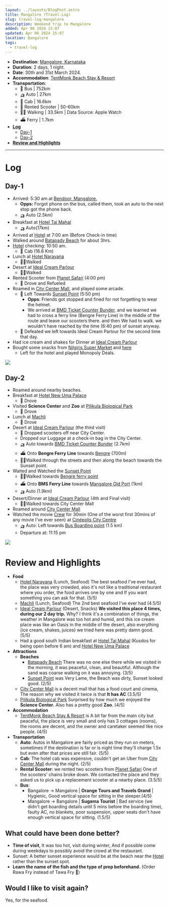 ```yaml
---
layout: ../layouts/BlogPost.astro
title: Mangalore (Travel-Log)
slug: travel-log-mangalore
description: Weekend trip to Mangalore
added: Apr 06 2024 15:07
updated: Apr 06 2024 15:07
location: Bangalore
tags:
  - travel-log
---
```


- **Destination**: [Mangalore, Karnataka](https://maps.app.goo.gl/deLWBayr9ZzQ4m9H7)
- **Duration**: 2 days, 1 night.
- **Date**: 30th and 31st March 2024.
- **Accommodation**: [TentMonk Beach Stay & Resort](https://maps.app.goo.gl/MVUW76Hy7xu4K69s7)
- **Transportation**: 
	- 🚌 Bus | 752km 
	- 🛺 Auto | 27km
	- 🚕 Cab | 16.6km
	- 🛵 Rented Scooter | 50-60km 
	- 🚶‍♂️ Walking | 33.5km | Data Source: Apple Watch
	- ⛴️ Ferry | 1.7km
- [**Log**](#log)
	- [Day-1](#day-1)
	- [Day-2](#day-2)
- [**Review and Highlights**](#review-and-highlights)

<hr>

# Log

## Day-1
* Arrived: 5:30 am at [Bendoor, Mangalore.](https://maps.app.goo.gl/UkiDeZAaLwjfKewz7)
	* **Opps:** Forgot phone on the bus, called them, took an auto to the next stop got the phone back.
	* 🛺 Auto (2.5km)
* Breakfast at [Hotel Taj Mahal](https://maps.app.goo.gl/qoWzKhGTjFBPPHEC8)
	* 🛺 Auto(17km)
* Arrived at [Hotel](https://maps.app.goo.gl/MVUW76Hy7xu4K69s7) at 7:00 am (Before Check-in time)
* Walked around [Batapady Beach](https://maps.app.goo.gl/RE4Kt4Uw9nMYAzVP9) for about 3hrs.
* [Hotel](https://maps.app.goo.gl/MVUW76Hy7xu4K69s7) checking: 10:50 am.
	* 🚕 Cab (16.6 Km)
* Lunch at [Hotel Narayana](https://maps.app.goo.gl/teA65DvLLW5kod3q9) 
	* 🚶‍♂️Walked 
* Desert at [Ideal Cream Parlour](https://maps.app.goo.gl/MLShh15imE2g2wTM8) 
	* 🚶‍♂️Walked 
* Rented Scooter from [Planet Safari](https://maps.app.goo.gl/fiKFKthdGzLbeN8MA) (4:00 pm)
	* 🛵 Drove and Refueled
* Roamed in [City Center Mall](https://maps.app.goo.gl/8C8EZEJarygCvG736), and played some arcade. 
	* 🛵 Left Towards [Sunset Point](https://maps.app.goo.gl/y9hz4ziF6kRKnz4H7) (5:50 pm)
		* **Opps**: Friends got stopped and fined for not forgetting to wear the helmet. 
		* We arrived at [BMD Ticket Counter Bunder](https://maps.app.goo.gl/VcqMGREyER3WgS7i6), and we learned we had to cross a ferry line (Bengre Ferry Line) in the middle of the route and leave our scooters there. and then We had to walk. we wouldn't have reached by the time (6:40 pm) of sunset anyway.
	* 🛵 Defeated we left towards Ideal Cream Parlour for the second time that day.
* Had ice cream and shakes for Dinner at [Ideal Cream Parlour](https://maps.app.goo.gl/MLShh15imE2g2wTM8) 
* Bought some snacks from [Nilgiris Super Market](https://maps.app.goo.gl/bQA5bvqW2au6LZD98) and [here](https://maps.app.goo.gl/Qz2Xb1YCzAcF2Cqj7)
	* Left for the hotel and played Monopoly Deals. 

![](/assets/mangalore-1.jpeg)

## Day-2
* Roamed around nearby beaches. 
* Breakfast at [Hotel New Uma Palace](https://maps.app.goo.gl/SEj25ND9g4FcoYjt9)
	* 🛵 Drove
* Visited **Science Center** and **Zoo** at [Pilikula Biological Park](https://maps.app.goo.gl/NGw9a5JwNTbX4qru7)
	*  🛵 Drove
* Lunch at [Machli](https://maps.app.goo.gl/AtDdoU1rKVByZ1x56)
	* 🛵 Drove
* Desert at [Ideal Cream Parlour](https://maps.app.goo.gl/MLShh15imE2g2wTM8) (the third visit)
	* 🛵 Dropped scooters off near City Center. 
	* Dropped our Luggage at a check-in bag in the City Center.
	* 🛺 Auto towards [BMD Ticket Counter Bunder](https://maps.app.goo.gl/pySkS5PXq1M8vnEQ8) (2.7km)
	* ⛴️ Onto **Bengre Ferry Line** towards [Bengre](https://maps.app.goo.gl/T5EaZweVNFHmmEKr5) (700m)
	* 🚶‍♂️Walked through the streets and then along the beach towards the Sunset point.
* Waited and Watched the [Sunset Point](https://maps.app.goo.gl/y9hz4ziF6kRKnz4H7) 
	* 🚶‍♂️Walked towards [Bengre ferry point](https://maps.app.goo.gl/RbLfmqxn9uNkJxMt9)
	* ⛴️ Onto **BMS Ferry Line** towards [Mangalore Old Port](https://maps.app.goo.gl/gmT9i3TZ4YKfL7WJ6) (1km)
	* 🛺 Auto (1.9km)
* Desert/Dinner at [Ideal Cream Parlour](https://maps.app.goo.gl/MLShh15imE2g2wTM8) (4th and Final visit)
	* 🚶‍♂️Walked towards City Center Mall
* Roamed around [City Center Mall](https://maps.app.goo.gl/8C8EZEJarygCvG736)
* Watched the movie [Crew](https://www.imdb.com/title/tt21383812/?ref_=nv_sr_srsg_0_tt_7_nm_1_q_crew) for 30min (One of the worst first 30mins of any movie I've ever seen) at [Cinépolis City Centre](https://maps.app.goo.gl/Ci391x6aW4Q9kbK69)
	* 🛺 Auto: Left towards [Bus Boarding point](https://maps.app.goo.gl/zqKcjfrcpCXpy49u8) (1.5 km)
	* Departure at: 11:15 pm


![](/assets/mangalore-2.jpeg)

# Review and Highlights

* **Food** 
	* [Hotel Narayana](https://maps.app.goo.gl/teA65DvLLW5kod3q9) (Lunch, Seafood) The best seafood I've ever had, the place was very crowded, also it's not like a traditional restaurant where you order, the food arrives one by one and If you want something you can ask for that. (5/5)
	* [Machli](https://maps.app.goo.gl/AtDdoU1rKVByZ1x56) (Lunch, Seafood) The 2nd best seafood I've ever had (4.5/5)
	* [Ideal Cream Parlour](https://maps.app.goo.gl/MLShh15imE2g2wTM8) (Desert, Snacks) **We visited this place 4 times, during our 2 day trip.** Why? I think it's a combination of things, the weather in Mangalore was too hot and humid, and this ice cream place was like an Oasis in the middle of the desert, also everything (ice cream, shakes, juices) we tried here was pretty damn good. (5/5)
	* Had a good south Indian breakfast at [Hotel Taj Mahal](https://maps.app.goo.gl/qoWzKhGTjFBPPHEC8) (Kusdos for being open before 6 am) and [Hotel New Uma Palace](https://maps.app.goo.gl/SEj25ND9g4FcoYjt9)
* **Attractions**
	* **Beaches**
		* [Batapady Beach](https://maps.app.goo.gl/RE4Kt4Uw9nMYAzVP9) There was no one else there while we visited in the morning, it was peaceful, clean, and beautiful. Although the sand was coarse walking on it was annoying. (3/5)
		*  [Sunset Point](https://maps.app.goo.gl/y9hz4ziF6kRKnz4H7) was Very Lame, the Beach was dirty, Sunset looked good. (2/5)
	* [City Center Mall](8C8EZEJarygCvG736) is a decent mall that has a food court and cinema, The reason why we visited it twice is that **It has AC** (3.5/5)
	* [Pilikula Biological Park](https://maps.app.goo.gl/NGw9a5JwNTbX4qru7) Surprised by how much we enjoyed the **Science Center.** Also has a pretty good **Zoo**. (4/5) 
* **Accommodation**
	* [TentMonk Beach Stay & Resort](https://maps.app.goo.gl/MVUW76Hy7xu4K69s7) is A bit far from the main city but peaceful, the place is very small and only has 3 cottages (rooms), the rooms are decent, and the owner and caretaker seemed like nice people. (4/5)
* **Transportation**
	* **Auto**: Autos in Mangalore are fairly priced as they run on meters, sometimes if the destination is far or is night time they'll charge 1.5x but even after that prices are still fair. (5/5)
	* **Cab**: The hotel cab was expensive, couldn't get an Uber from [City Center Mall](8C8EZEJarygCvG736) during the night. (2/5)
	* **Rental Scooter**: we rented two scooters from [Planet Safari](https://maps.app.goo.gl/fiKFKthdGzLbeN8MA) One of the scooters' chains broke down. We contacted the place and they asked us to pick up a replacement scooter at a nearby place. (3.5/5)
	* **Bus**:
		* Bangalore -> Mangalore | **Orange Tours and Travels Grand** | Hygienic, Good vertical space for sitting in the sleeper.(4/5)
		* Mangalore -> Bangalore | **Sugama Tourist** | Bad service (we didn't get boarding details until 5 mins before the boarding time), faulty AC, no blankets, poor suspension, upper seats don't have enough vertical space for sitting. (1.5/5)


## What could have been done better?

* **Time of visit**, It was too hot, visit during winter, And if possible come during weekdays to possibly avoid the crowd at the restaurant.
* Sunset: A better sunset experience would be at the beach near the [Hotel](https://maps.app.goo.gl/MVUW76Hy7xu4K69s7) rather than the sunset spot.
* **Learn the name of the fish and the type of prep beforehand.** (Order Rawa Fry instead of Tawa Fry 🥲)

## Would I like to visit again?

Yes, for the seafood.